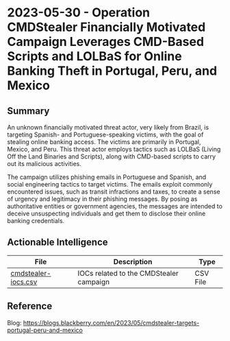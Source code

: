 # 2023-05-30 - Operation CMDStealer Financially Motivated Campaign Leverages CMD-Based Scripts and LOLBaS for Online Banking Theft in Portugal, Peru, and Mexico

## Summary

An unknown financially motivated threat actor, very likely from Brazil, is targeting Spanish- and Portuguese-speaking victims, with the goal of stealing online banking access. The victims are primarily in Portugal, Mexico, and Peru. This threat actor employs tactics such as LOLBaS (Living Off the Land Binaries and Scripts), along with CMD-based scripts to carry out its malicious activities.

The campaign utilizes phishing emails in Portuguese and Spanish, and social engineering tactics to target victims. The emails exploit commonly encountered issues, such as transit infractions and taxes, to create a sense of urgency and legitimacy in their phishing messages. By posing as authoritative entities or government agencies, the messages are intended to deceive unsuspecting individuals and get them to disclose their online banking credentials.

## Actionable Intelligence

| File | Description | Type | 
|--------|--------|--------|
| [cmdstealer-iocs.csv](https://github.com/blackberry/threat-research-and-intelligence/blob/main/Blogs%20%26%20Reports/Blogs/2023-05-30%20-%20Operation%20CMDStealer%20Financially%20Motivated%20Campaign%20Leverages%20CMD-Based%20Scripts%20and%20LOLBaS%20for%20Online%20Banking%20Theft/cmdstealer-iocs.csv) | IOCs related to the CMDStealer campaign | CSV File |


## Reference

Blog: https://blogs.blackberry.com/en/2023/05/cmdstealer-targets-portugal-peru-and-mexico
